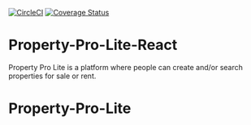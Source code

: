 [![CircleCI](https://circleci.com/gh/Jordybastien/Property-Pro-Lite-React.svg?style=svg)](https://circleci.com/gh/Jordybastien/Property-Pro-Lite-React)
[![Coverage Status](https://coveralls.io/repos/github/Jordybastien/Property-Pro-Lite-React/badge.svg?branch=develop)](https://coveralls.io/github/Jordybastien/Property-Pro-Lite-React?branch=develop)

# Property-Pro-Lite-React
Property Pro Lite is a platform where people can create and/or search properties for sale or rent.
# Property-Pro-Lite

